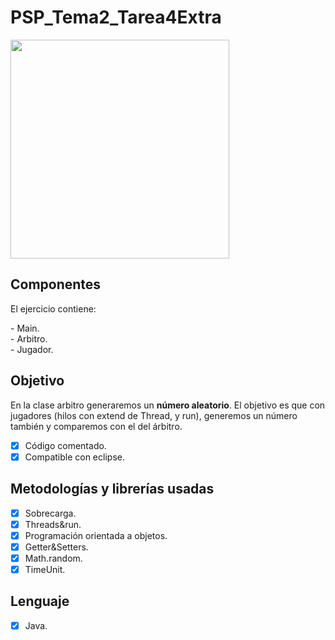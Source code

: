 <h1>PSP_Tema2_Tarea4Extra</h1>

<img src="https://raw.githubusercontent.com/zigusretl/images/main/PSP_TEMA2_TAREA4.PNG?token=ANN6MR4UYG3FBKOGZSAQSLC7ZKKQS" width="350"></img>

<h2>Componentes</h2>
<p>El ejercicio contiene:</p>
- Main.
<br>
- Arbitro.
<br>
- Jugador.
<br>
<h2>Objetivo</h2>
<p>En la clase arbitro generaremos un <b>número aleatorio</b>. El objetivo es que con jugadores (hilos con extend de Thread, y run), generemos un número también y 
comparemos con el del árbitro.</p>

- [x] Código comentado.
- [x] Compatible con eclipse.

<h2>Metodologías y librerías usadas</h2>

- [x] Sobrecarga.
- [x] Threads&run.
- [x] Programación orientada a objetos.
- [x] Getter&Setters.
- [x] Math.random.
- [x] TimeUnit.

<h2>Lenguaje</h2>

- [x] Java.


